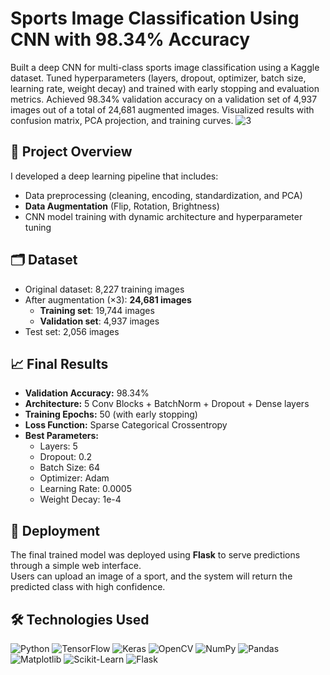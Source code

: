 # Sports Image Classification Using CNN with 98.34% Accuracy

Built a deep CNN for multi-class sports image classification using a Kaggle dataset.
Tuned hyperparameters (layers, dropout, optimizer, batch size, learning rate, weight decay) and trained with early stopping and evaluation metrics.
Achieved 98.34% validation accuracy on a validation set of 4,937 images out of a total of 24,681 augmented images.
Visualized results with confusion matrix, PCA projection, and training curves.
![3](https://github.com/user-attachments/assets/94ff3120-3a8e-45ef-9243-2a039366e129)

## 🧠 Project Overview

I developed a deep learning pipeline that includes:
- Data preprocessing (cleaning, encoding, standardization, and PCA)
- **Data Augmentation** (Flip, Rotation, Brightness)
- CNN model training with dynamic architecture and hyperparameter tuning

## 🗂️ Dataset

- Original dataset: 8,227 training images  
- After augmentation (×3): **24,681 images**
  - **Training set**: 19,744 images  
  - **Validation set**: 4,937 images  
- Test set: 2,056 images

## 📈 Final Results

- **Validation Accuracy:** 98.34%
- **Architecture:** 5 Conv Blocks + BatchNorm + Dropout + Dense layers
- **Training Epochs:** 50 (with early stopping)
- **Loss Function:** Sparse Categorical Crossentropy
- **Best Parameters:**
  - Layers: 5
  - Dropout: 0.2
  - Batch Size: 64
  - Optimizer: Adam
  - Learning Rate: 0.0005
  - Weight Decay: 1e-4
    
## 🚀 Deployment

The final trained model was deployed using **Flask** to serve predictions through a simple web interface.  
Users can upload an image of a sport, and the system will return the predicted class with high confidence.

## 🛠️ Technologies Used

![Python](https://img.shields.io/badge/Python-3776AB?style=flat&logo=python&logoColor=white)
![TensorFlow](https://img.shields.io/badge/TensorFlow-FF6F00?style=flat&logo=tensorflow&logoColor=white)
![Keras](https://img.shields.io/badge/Keras-D00000?style=flat&logo=keras&logoColor=white)
![OpenCV](https://img.shields.io/badge/OpenCV-5C3EE8?style=flat&logo=opencv&logoColor=white)
![NumPy](https://img.shields.io/badge/NumPy-013243?style=flat&logo=numpy&logoColor=white)
![Pandas](https://img.shields.io/badge/Pandas-150458?style=flat&logo=pandas&logoColor=white)
![Matplotlib](https://img.shields.io/badge/Matplotlib-11557C?style=flat&logo=matplotlib&logoColor=white)
![Scikit-Learn](https://img.shields.io/badge/Scikit--Learn-F7931E?style=flat&logo=scikit-learn&logoColor=white)
![Flask](https://img.shields.io/badge/Flask-000000?style=flat&logo=flask&logoColor=white)

